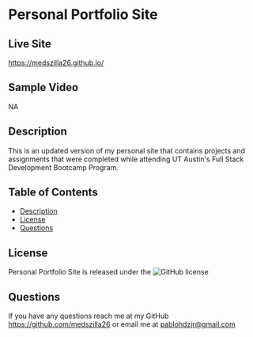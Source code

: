 # Personal Portfolio Site

## Live Site

https://medszilla26.github.io/

## Sample Video

NA

## Description

This is an updated version of my personal site that contains projects and assignments that were completed while attending UT Austin's Full Stack Development Bootcamp Program.

## Table of Contents

- [Description](#description)
- [License](#license)
- [Questions](#questions)

## License

Personal Portfolio Site is released under the ![GitHub license](https://img.shields.io/badge/license-MIT-blue.svg)

## Questions

If you have any questions reach me at my GitHub https://github.com/medszilla26 or email me at pablohdzjr@gmail.com
